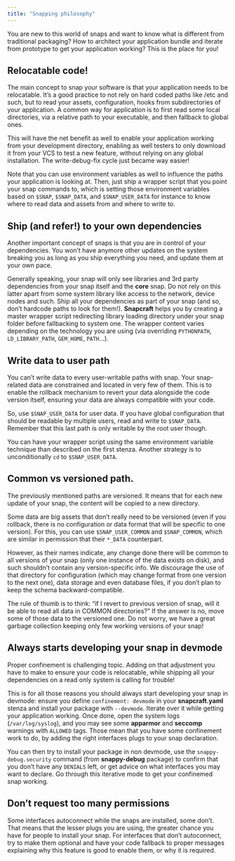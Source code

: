 ```yaml
---
title: "Snapping philosophy"
---
```


You are new to this world of snaps and want to know what is different from traditional packaging? How to architect your
application bundle and iterate from prototype to get your application working? This is the place for you!


## Relocatable code!

The main concept to snap your software is that your application needs to be relocatable. It’s a good practice to not
rely on hard coded paths like /etc and such, but to read your assets, configuration, hooks from subdirectories of your
application. A common way for application is to first read some local directories, via a relative path to your executable,
and then fallback to global ones.

This will have the net benefit as well to enable your application working from your development directory, enabling as
well testers to only download it from your VCS to test a new feature, without relying on any global installation. The
write-debug-fix cycle just became way easier!

Note that you can use environment variables as well to influence the paths your application is looking at. Then, just
ship a wrapper script that you point your snap commands to, which is setting those environment variables based on `$SNAP`,
`$SNAP_DATA`, and `$SNAP_USER_DATA` for instance to know where to read data and assets from and where to write to.

## Ship (and refer!) to your own dependencies

Another important concept of snaps is that you are in control of your dependencies. You won’t have anymore other updates
on the system breaking you as long as you ship everything you need, and update them at your own pace.

Generally speaking, your snap will only see libraries and 3rd party dependencies from your snap itself and the **core**
snap. Do not rely on this latter apart from some system library like access to the network, device nodes and such. Ship
all your dependencies as part of your snap (and so, don’t hardcode paths to look for them!). **Snapcraft** helps you by
creating a master wrapper script redirecting library loading directory under your snap folder before fallbacking to
system one. The wrapper content varies depending on the technology you are using (via overriding `PYTHONPATH`,
`LD_LIBRARY_PATH`, `GEM_HOME`, `PATH`…).

## Write data to user path

You can’t write data to every user-writable paths with snap. Your snap-related data are constrained and located in very
few of them. This is to enable the rollback mechanism to revert your data alongside the code version itself, ensuring
your data are always compatible with your code.

So, use `$SNAP_USER_DATA` for user data. If you have global configuration that should be readable by multiple users,
read and write to `$SNAP_DATA`. Remember that this last path is only writable by the root user though.

You can have your wrapper script using the same environment variable technique than described on the first stenza.
Another strategy is to unconditionally `cd` to `$SNAP_USER_DATA`.

## Common vs versioned path.
The previously mentioned paths are versioned. It means that for each new update of your snap, the content will be
copied to a new directory.

Some data are big assets that don’t really need to be versioned (even if you rollback, there is no configuration or data
format that will be specific to one version). For this, you can use `$SNAP_USER_COMMON` and `$SNAP_COMMON`, which are
similar in permission that their `*_DATA` counterpart.

However, as their names indicate, any change done there will be common to all versions of your snap (only one instance
of the data exists on disk), and such shouldn’t contain any version-specific info. We discourage the use of that
directory for configuration (which may change format from one version to the next one), data storage and even database
files, if you don’t plan to keep the schema backward-compatible.

The rule of thumb is to think: “if I revert to previous version of snap, will it be able to read all data in COMMON
directories?” If the answer is no, move some of those data to the versioned one. Do not worry, we have a great garbage
collection keeping only few working versions of your snap!

## Always starts developing your snap in devmode

Proper confinement is challenging topic. Adding on that adjustment you have to make to ensure your code is relocatable,
while shipping all your dependencies on a read only system is calling for trouble!

This is for all those reasons you should always start developing your snap in devmode: ensure you define
`confinement: devmode` in your **snapcraft.yaml** stenza and install your package with `--devmode`. Iterate over it
while getting your application working. Once done, open the system logs (`/var/log/syslog`), and you may see some
**apparmor** and **seccomp** warnings with `ALLOWED` tags. Those mean that you have some confinement work to do, by
adding the right interfaces plugs to your snap declaration.

You can then try to install your package in non devmode, use the `snappy-debug.security` command (from **snappy-debug**
package) to confirm that you don’t have any `DENIALS` left, or get advice on what interfaces you may want to declare.
Go through this iterative mode to get your confinemed snap working.

## Don’t request too many permissions

Some interfaces autoconnect while the snaps are installed, some don’t. That means that the lesser plugs you are using,
the greater chance you have for people to install your snap. For interfaces that don’t autoconnect, try to make them
optional and have your code fallback to proper messages explaining why this feature is good to enable them, or why
it is required.
